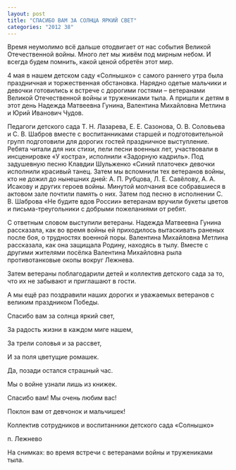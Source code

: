 ```yaml
---
layout: post
title: "СПАСИБО ВАМ ЗА СОЛНЦА ЯРКИЙ СВЕТ"
categories: "2012 38"
---
```


Время неумолимо всё дальше отодвигает от нас события Великой Отечественной войны. Много лет мы живём под мирным небом. И всегда будем помнить, какой ценой обретён этот мир.

4 мая в нашем детском саду «Солнышко» с самого раннего утра была праздничная и торжественная обстановка. Нарядно одетые мальчики и девочки готовились к встрече с дорогими гостями – ветеранами Великой Отечественной войны и тружениками тыла. А пришли к детям в этот день Надежда Матвеевна Гунина, Валентина Михайловна Метлина и Юрий Иванович Чудов.



Педагоги детского сада Т. Н. Лазарева, Е. Е. Сазонова, О. В. Соловьева и С. В. Шабров вместе с воспитанниками старшей и подготовительной групп подготовили для дорогих гостей праздничное выступление. Ребята читали для них стихи, пели песни военных лет, участвовали в инсценировке «У костра», исполнили «Задорную кадриль». Под задушевную песню Клавдии Шульженко «Синий платочек» девочки исполнили красивый танец. Затем мы вспомнили тех ветеранов войны, кто не дожил до нынешних дней: А. П. Рубцова, Л. Е. Савёлову, А. А. Исакову и других героев войны. Минутой молчания все собравшиеся в актовом зале почтили память о них. Затем под песню в исполнении С. В. Шаброва «Не будите вдов России» ветеранам вручили букеты цветов и письма-треугольники с добрыми пожеланиями от ребят.



С ответным словом выступили ветераны. Надежда Матвеевна Гунина рассказала, как во время войны ей приходилось вытаскивать раненых после боя, о трудностях военной поры. Валентина Михайловна Метлина рассказала, как она защищала Родину, находясь в тылу. Вместе с другими жителями посёлка Валентина Михайловна рыла противотанковые окопы вокруг Лежнева.



Затем ветераны поблагодарили детей и коллектив детского сада за то, что их не забывают и приглашают в гости.



А мы ещё раз поздравили наших дорогих и уважаемых ветеранов с великим праздником Победы.



Спасибо вам за солнца яркий свет,

За радость жизни в каждом миге нашем,

За трели соловья и за рассвет,

И за поля цветущие ромашек.

Да, позади остался страшный час.

Мы о войне узнали лишь из книжек.

Спасибо вам! Мы очень любим вас!

Поклон вам от девчонок и мальчишек!

Коллектив сотрудников и воспитанники детского сада «Солнышко»

п. Лежнево

На снимках: во время встречи с ветеранами войны и тружениками тыла.


